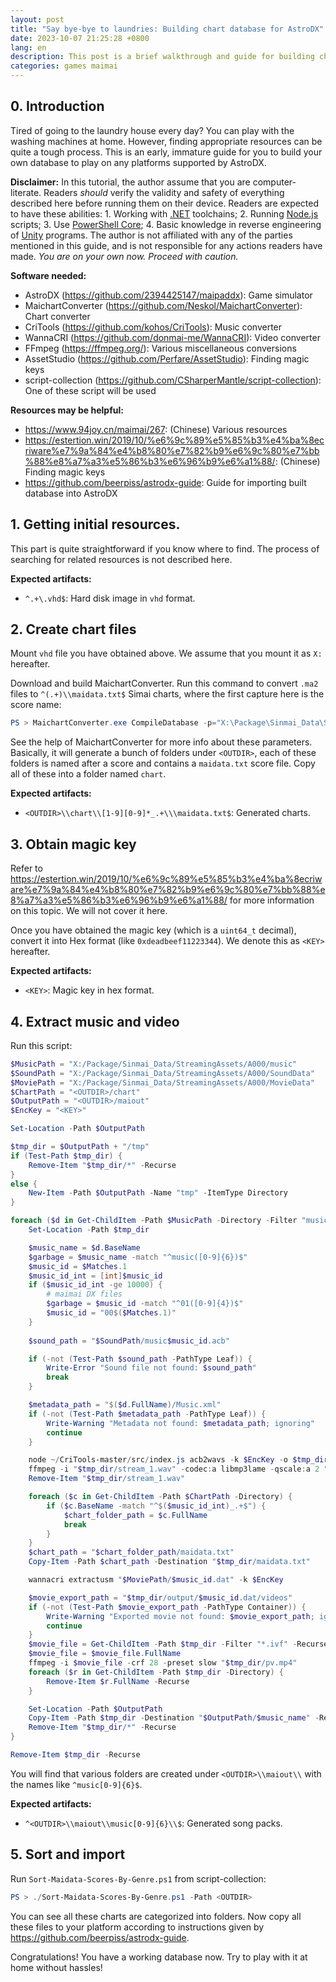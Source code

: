 ```yaml
---
layout: post
title: "Say bye-bye to laundries: Building chart database for AstroDX"
date: 2023-10-07 21:25:28 +0800
lang: en
description: This post is a brief walkthrough and guide for building chart database for AstroDX.
categories: games maimai
---
```


## 0. Introduction

Tired of going to the laundry house every day? You can play with the washing machines at home. However, finding appropriate resources can be quite a tough process. This is an early, immature guide for you to build your own database to play on any platforms supported by AstroDX.

**Disclaimer:** In this tutorial, the author assume that you are computer-literate. Readers *should* verify the validity and safety of everything described here before running them on their device. Readers are expected to have these abilities: 1. Working with [.NET](https://dotnet.microsoft.com/) toolchains; 2. Running [Node.js](https://nodejs.org/) scripts; 3. Use [PowerShell Core](https://learn.microsoft.com/en-us/powershell/); 4. Basic knowledge in reverse engineering of [Unity](https://unity.com/) programs. The author is not affiliated with any of the parties mentioned in this guide, and is not responsible for any actions readers have made. *You are on your own now. Proceed with caution.*

**Software needed:**

* AstroDX (<https://github.com/2394425147/maipaddx>): Game simulator
* MaichartConverter (<https://github.com/Neskol/MaichartConverter>): Chart converter
* CriTools (<https://github.com/kohos/CriTools>): Music converter
* WannaCRI (<https://github.com/donmai-me/WannaCRI>): Video converter
* FFmpeg (<https://ffmpeg.org/>): Various miscellaneous conversions
* AssetStudio (<https://github.com/Perfare/AssetStudio>): Finding magic keys
* script-collection (<https://github.com/CSharperMantle/script-collection>): One of these script will be used

**Resources may be helpful:**

* <https://www.94joy.cn/maimai/267>: (Chinese) Various resources
* <https://estertion.win/2019/10/%e6%9c%89%e5%85%b3%e4%ba%8ecriware%e7%9a%84%e4%b8%80%e7%82%b9%e6%9c%80%e7%bb%88%e8%a7%a3%e5%86%b3%e6%96%b9%e6%a1%88/>: (Chinese) Finding magic keys
* <https://github.com/beerpiss/astrodx-guide>: Guide for importing built database into AstroDX

## 1. Getting initial resources.

This part is quite straightforward if you know where to find. The process of searching for related resources is not described here.

**Expected artifacts:**

* `^.+\.vhd$`: Hard disk image in `vhd` format.

## 2. Create chart files

Mount `vhd` file you have obtained above. We assume that you mount it as `X:` hereafter.

Download and build MaichartConverter. Run this command to convert `.ma2` files to `^(.+)\\maidata.txt$` Simai charts, where the first capture here is the score name:

```powershell
PS > MaichartConverter.exe CompileDatabase -p="X:\Package\Sinmai_Data\StreamingAssets\A000\" -o "<OUTDIR>" -f="simai" -g=6
```

See the help of MaichartConverter for more info about these parameters. Basically, it will generate a bunch of folders under `<OUTDIR>`, each of these folders is named after a score and contains a `maidata.txt` score file. Copy all of these into a folder named `chart`.

**Expected artifacts:**

* `<OUTDIR>\\chart\\[1-9][0-9]*_.+\\\maidata.txt$`: Generated charts.

## 3. Obtain magic key

Refer to <https://estertion.win/2019/10/%e6%9c%89%e5%85%b3%e4%ba%8ecriware%e7%9a%84%e4%b8%80%e7%82%b9%e6%9c%80%e7%bb%88%e8%a7%a3%e5%86%b3%e6%96%b9%e6%a1%88/> for more information on this topic. We will not cover it here.

Once you have obtained the magic key (which is a `uint64_t` decimal), convert it into Hex format (like `0xdeadbeef11223344`). We denote this as `<KEY>` hereafter.

**Expected artifacts:**

* `<KEY>`: Magic key in hex format.

## 4. Extract music and video

Run this script:

```powershell
$MusicPath = "X:/Package/Sinmai_Data/StreamingAssets/A000/music"
$SoundPath = "X:/Package/Sinmai_Data/StreamingAssets/A000/SoundData"
$MoviePath = "X:/Package/Sinmai_Data/StreamingAssets/A000/MovieData"
$ChartPath = "<OUTDIR>/chart"
$OutputPath = "<OUTDIR>/maiout"
$EncKey = "<KEY>"

Set-Location -Path $OutputPath

$tmp_dir = $OutputPath + "/tmp"
if (Test-Path $tmp_dir) {
    Remove-Item "$tmp_dir/*" -Recurse
}
else {
    New-Item -Path $OutputPath -Name "tmp" -ItemType Directory
}

foreach ($d in Get-ChildItem -Path $MusicPath -Directory -Filter "music*") {
    Set-Location -Path $tmp_dir

    $music_name = $d.BaseName
    $garbage = $music_name -match "^music([0-9]{6})$"
    $music_id = $Matches.1
    $music_id_int = [int]$music_id
    if ($music_id_int -ge 10000) {
        # maimai DX files
        $garbage = $music_id -match "^01([0-9]{4})$"
        $music_id = "00$($Matches.1)"
    }
    
    $sound_path = "$SoundPath/music$music_id.acb"

    if (-not (Test-Path $sound_path -PathType Leaf)) {
        Write-Error "Sound file not found: $sound_path"
        break
    }

    $metadata_path = "$($d.FullName)/Music.xml"
    if (-not (Test-Path $metadata_path -PathType Leaf)) {
        Write-Warning "Metadata not found: $metadata_path; ignoring"
        continue
    }

    node ~/CriTools-master/src/index.js acb2wavs -k $EncKey -o $tmp_dir $sound_path
    ffmpeg -i "$tmp_dir/stream_1.wav" -codec:a libmp3lame -qscale:a 2 "$tmp_dir/track.mp3"
    Remove-Item "$tmp_dir/stream_1.wav"

    foreach ($c in Get-ChildItem -Path $ChartPath -Directory) {
        if ($c.BaseName -match "^$($music_id_int)_.+$") {
            $chart_folder_path = $c.FullName
            break
        }
    }
    $chart_path = "$chart_folder_path/maidata.txt"
    Copy-Item -Path $chart_path -Destination "$tmp_dir/maidata.txt"

    wannacri extractusm "$MoviePath/$music_id.dat" -k $EncKey

    $movie_export_path = "$tmp_dir/output/$music_id.dat/videos"
    if (-not (Test-Path $movie_export_path -PathType Container)) {
        Write-Warning "Exported movie not found: $movie_export_path; ignoring"
        continue
    }
    $movie_file = Get-ChildItem -Path $tmp_dir -Filter "*.ivf" -Recurse
    $movie_file = $movie_file.FullName
    ffmpeg -i $movie_file -crf 28 -preset slow "$tmp_dir/pv.mp4"
    foreach ($r in Get-ChildItem -Path $tmp_dir -Directory) {
        Remove-Item $r.FullName -Recurse
    }

    Set-Location -Path $OutputPath
    Copy-Item -Path $tmp_dir -Destination "$OutputPath/$music_name" -Recurse
    Remove-Item "$tmp_dir/*" -Recurse
}

Remove-Item $tmp_dir -Recurse
```

You will find that various folders are created under `<OUTDIR>\\maiout\\` with the names like `^music[0-9]{6}$`.

**Expected artifacts:**

* `^<OUTDIR>\\maiout\\music[0-9]{6}\\$`: Generated song packs.

## 5. Sort and import

Run `Sort-Maidata-Scores-By-Genre.ps1` from script-collection:

```powershell
PS > ./Sort-Maidata-Scores-By-Genre.ps1 -Path <OUTDIR>
```

You can see all these charts are categorized into folders. Now copy all these files to your platform according to instructions given by <https://github.com/beerpiss/astrodx-guide>.

Congratulations! You have a working database now. Try to play with it at home without hassles!
